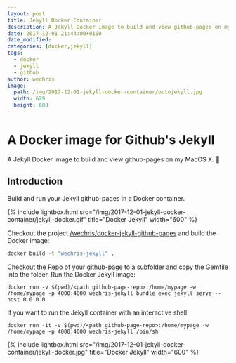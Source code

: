 ```yaml
---
layout: post
title: Jekyll Docker Container
description: A Jekyll Docker image to build and view github-pages on my MacOS X.
date: 2017-12-01 21:44:00+0100
date_modified: 
categories: [docker,jekyll]
tags:
  - docker
  - jekyll
  - github
author: wechris
image:
  path: /img/2017-12-01-jekyll-docker-container/octojekyll.jpg
  width: 629
  height: 600
---
```

# A Docker image for Github's Jekyll

A Jekyll Docker image to build and view github-pages on my MacOS X.
:whale:

## Introduction

Build and run your Jekyll github-pages in a Docker container.

{% include lightbox.html src="/img/2017-12-01-jekyll-docker-container/jekyll-docker.gif" title="Docker Jekyll" width="600" %}

Checkout the project  [/wechris/docker-jekyll-github-pages](https://github.com/wechris/docker-jekyll-github-pages) and build the Docker image:
```bash
docker build -t "wechris-jekyll" .
```

Checkout the Repo of your github-page to a subfolder and copy the Gemfile into the folder.
Run the Docker Jekyll image:
```
docker run -v $(pwd)/<path github-page-repo>:/home/mypage -w /home/mypage -p 4000:4000 wechris-jekyll bundle exec jekyll serve --host 0.0.0.0
```

If you want to run the Jekyll container with an interactive shell
```
docker run -it -v $(pwd)/<path github-page-repo>:/home/mypage -w /home/mypage -p 4000:4000 wechris-jekyll /bin/sh
```

{% include lightbox.html src="/img/2017-12-01-jekyll-docker-container/jekyll-docker.jpg" title="Docker Jekyll" width="600" %}
